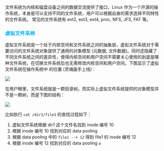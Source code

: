 文件系统为内核和磁盘设备之间的数据交流提供了接口，Linux 作为一个开源的操作系统，本身是可以支持不同的文件系统，用户可以根据自身的需求选择不同特性的文件系统。
常见的文件系统有 ext2, ext3, ext4, proc, NFS, JFS, FAT 等。

### <font color=#00b0f0>虚拟文件系统</font>

虚拟文件系统是一个处于内核空间和文件系统之间的抽象层，虚拟文件系统对于需要访问的文件系统对象提供了通用的对象模型 (元数据, 文件数据)。同时还隐藏了不同文件系统之间的差异性，使得内核空间和用户空间不需要关心使用的到底是哪种文件系统，在切换文件系统后也无需修改内核空间和用户空间。下图显示了虚拟文件系统在操作系统中
的位置 (灵魂画手上线)：

![](https://raw.githubusercontent.com/hsxhr-10/picture/master/vfs.jpeg)

在用户眼里，文件系统就是一颗目录树。而实际上虚拟文件系统提供的对象模型并不是一颗树，而是下图的结构：

![](https://raw.githubusercontent.com/hsxhr-10/picture/master/fs-obj-model.jpeg)

比如执行 `cat /dir1/file1` 的查找过程如下：
1. 虚拟文件系统根据 dir1 这个文件名找到 inode 编号 10
2. 根据 inode 编号 10 找到对应的 data pooling
3. 根据 data pooling 中的 `file1 --> 12` 得到 file1 的 inode 编号 12
4. 根据 inode 编号 12 找到对应的 data pooling `a`
